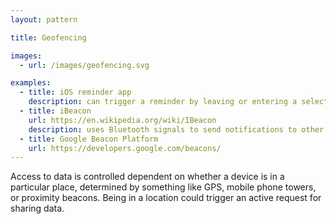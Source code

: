 ```yaml
---
layout: pattern

title: Geofencing

images:
  - url: /images/geofencing.svg

examples:
  - title: iOS reminder app
    description: can trigger a reminder by leaving or entering a selected location
  - title: iBeacon
    url: https://en.wikipedia.org/wiki/IBeacon
    description: uses Bluetooth signals to send notifications to other compatible devices within range
  - title: Google Beacon Platform
    url: https://developers.google.com/beacons/
---
```


Access to data is controlled dependent on whether a device is in a particular place, determined by something like GPS, mobile phone towers, or proximity beacons. Being in a location could trigger an active request for sharing data.
